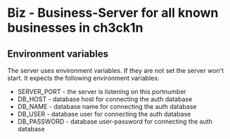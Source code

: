 # Biz - Business-Server for all known businesses in ch3ck1n

## Environment variables
The server uses environment variables. If they are not set the server won't start. It expects the following environment variables:
   * SERVER_PORT       - the server is listening on this portnumber
   * DB_HOST           - database host for connecting the auth database
   * DB_NAME           - database name for connecting the auth database
   * DB_USER           - database user for connecting the auth database
   * DB_PASSWORD       - database user-password for connecting the auth database
